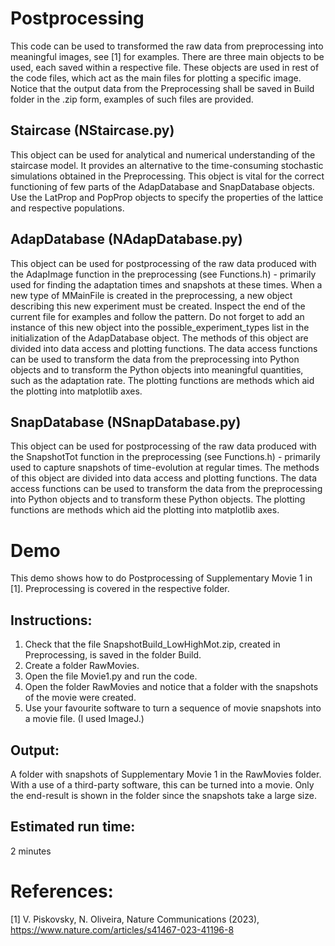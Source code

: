 # Postprocessing
This code can be used to transformed the raw data from preprocessing into meaningful images, see [1] for examples. There are three main objects to be used, each saved within a respective file. These objects are used in rest of the code files, which act as the main files for plotting a specific image. Notice that the output data from the Preprocessing shall be saved in Build folder in the .zip form, examples of such files are provided.
## Staircase (NStaircase.py)
This object can be used for analytical and numerical understanding of the staircase model. It provides an alternative to the time-consuming stochastic simulations obtained in the Preprocessing. This object is vital for the correct functioning of few parts of the AdapDatabase and SnapDatabase objects. Use the LatProp and PopProp objects to specify the properties of the lattice and respective populations.
## AdapDatabase (NAdapDatabase.py)
This object can be used for postprocessing of the raw data produced with the AdapImage function in the preprocessing (see Functions.h) - primarily used for finding the adaptation times and snapshots at these times. When a new type of MMainFile is created in the preprocessing, a new object describing this new experiment must be created. Inspect the end of the current file for examples and follow the pattern. Do not forget to add an instance of this new object into the possible_experiment_types list in the initialization of the AdapDatabase object. The methods of this object are divided into data access and plotting functions. The data access functions can be used to transform the data from the preprocessing into Python objects and to transform the Python objects into meaningful quantities, such as the adaptation rate. The plotting functions are methods which aid the plotting into matplotlib axes.
## SnapDatabase (NSnapDatabase.py)
This object can be used for postprocessing of the raw data produced with the SnapshotTot function in the preprocessing (see Functions.h) - primarily used to capture snapshots of time-evolution at regular times. The methods of this object are divided into data access and plotting functions. The data access functions can be used to transform the data from the preprocessing into Python objects and to transform these Python objects. The plotting functions are methods which aid the plotting into matplotlib axes.

# Demo
This demo shows how to do Postprocessing of Supplementary Movie 1 in [1]. Preprocessing is covered in the respective folder.

## Instructions:
1) Check that the file SnapshotBuild_LowHighMot.zip, created in Preprocessing, is saved in the folder Build.
2) Create a folder RawMovies.
3) Open the file Movie1.py and run the code.
4) Open the folder RawMovies and notice that a folder with the snapshots of the movie were created.
5) Use your favourite software to turn a sequence of movie snapshots into a movie file. (I used ImageJ.)

## Output:
A folder with snapshots of Supplementary Movie 1 in the RawMovies folder. With a use of a third-party software, this can be turned into a movie. Only the end-result is shown in the folder since the snapshots take a large size.

## Estimated run time:
2 minutes

# References:
[1] V. Piskovsky, N. Oliveira, Nature Communications (2023), https://www.nature.com/articles/s41467-023-41196-8
